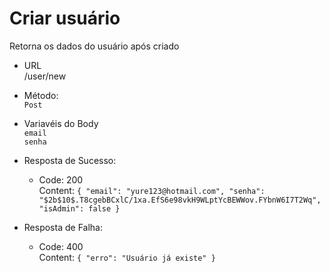 # Criar usuário

Retorna os dados do usuário após criado

- URL  
   /user/new

- Método:  
   `Post`

- Variavéis do Body  
  `email`  
  `senha`

- Resposta de Sucesso:

  - Code: 200  
    Content: `{ "email": "yure123@hotmail.com", "senha": "$2b$10$.T8cgebBCxlC/1xa.EfS6e98vkH9WLptYcBEWWov.FYbnW6I7T2Wq", "isAdmin": false }`

- Resposta de Falha:

  - Code: 400  
    Content: `{ "erro": "Usuário já existe" }`
